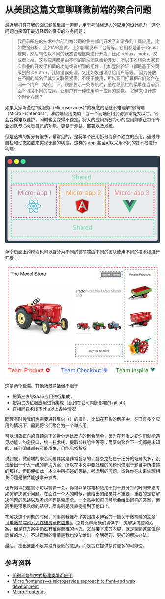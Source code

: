 # 从美团这篇文章聊聊微前端的聚合问题

最近我打算在我的面试题库里加一道题，用于考验候选人的应用的设计能力，这个问题也来源于最近经历的真实的业务问题：

> 我目前所在的技术中台部门为公司的业务部门开发了非常多的工具应用，比如数据分析、比如A/B测试、比如部署发布平台等等。它们都是基于 React 框架，然后辅佐以不同的状态管理框架进行开发，比如 redux，mobx，又或者 dva。这些应用都是由不同的前端团队维护开发，所以不难想象大家其实重叠的开发了相同的功能或者相同的组件，比如登陆验证（都是基于公司级别的 OAuth ），比如错误处理，又比如发送消息给用户等等。
> 因为分散在不同的域名但其实又联系紧密，不便于使用，所以我们打算把它们聚合在同一个门户（站点）下，顶部显示一条导航栏，通过导航栏的菜单在当前页面下切换不同的应用。让用户有一种使用单一应用的感觉。
> 如何来设计这个聚合方案？

如果大家听说过“微服务（Microservices）”的概念的话就不难理解“微前端（Micro Frontends）”。和后端应用类似，当一个前端应用变得异常庞大以后，它会变得难以维护，同时也会变得不稳定。将大的应用拆分为小的应用能够让每个专业团队专心负责自己的功能，更易于测试、部署以及发布。

但是这样的拆分有很多，最常见的，是将单个应用拆分为多个独立的应用，通过导航栏和动态加载来实现无缝的切换，这样的 app 甚至可以采用不同的技术栈进行构建:

![](./images/micro-front-end/multi-app.png)

单个页面上的模块也可以拆分为不同的微前端由不同的团队使用不同的技术栈进行开发：

![](./images/micro-front-end/three-teams.png)

这是两个极端。其他场景包括但不限于

- 把第三方的SaaS应用进行集成，
- 把第三方私服应用进行集成（比如在公司内部部署的 gitlab）
- 在相同技术栈下chu以上各种情况

同理有时候我们也需要进行反向（）的操作，比如在开头的例子中，在已有多个应用的情况下，需要将它们聚合为一个单应用。

可以想象正向的自顶向下的拆分远比反向的聚合简单，因为在开发之初你们就能遇见功能，约定接口，统一技术栈，提取公共组件等等；而反向聚合下一切都是未知的，任何困难都有可能发生，只能见招拆招

说到底，微前端的聚合问题其实是非常复杂的，复杂之处在于细分的场景太多，没法给出一个大一统的解决方案，所以在本文中要处理的问题也仅限于题目中所描述的那样。但即便如此，本文中所描述的思路，考虑到的问题，或许你在未来处理相关问题是依然能够拿来参考。

也许阅读到这里你可以暂停一会，你可以拿起笔和纸用十到十五分钟的时间来思考如何解决这个问题。在面试一个人的时候，他给出的结果并不重要，重要的是它解决问题的思路以及考虑问题是否周全。一个高手和菜鸟可能会给出同样的答案，但高手是深思熟虑的结果，菜鸟则是凭直觉撞到了枪口上。

在解决这个问题的时候，同事向我推荐了美团技术博客的一篇关于微前端的文章[《用微前端的方式搭建类单页应用》](https://tech.meituan.com/fe_tiny_spa.html)。这篇文章为我们提供了一类解决问题的方案，但是在方案中仍然有值得商榷的地方。文章接下来的内容，就是聊聊这些值得商榷的地方。不过遗憾的事情是我也没法给出一个明确的、更好的解决办法。

最后，指出这些不足并没有贬低的意思，而是旨在提供探讨更多的可能性。







## 参考资料

- [用微前端的方式搭建类单页应用](https://tech.meituan.com/fe_tiny_spa.html)
- [Micro frontends—a microservice approach to front-end web development](https://medium.com/@tomsoderlund/micro-frontends-a-microservice-approach-to-front-end-web-development-f325ebdadc16)
- [Micro Frontends](https://micro-frontends.org/)